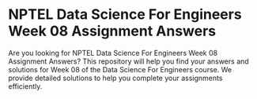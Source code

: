 # NPTEL Data Science For Engineers Week 08 Assignment Answers

Are you looking for NPTEL Data Science For Engineers Week 08 Assignment Answers? This repository will help you find your answers and solutions for Week 08 of the Data Science For Engineers course. We provide detailed solutions to help you complete your assignments efficiently.
